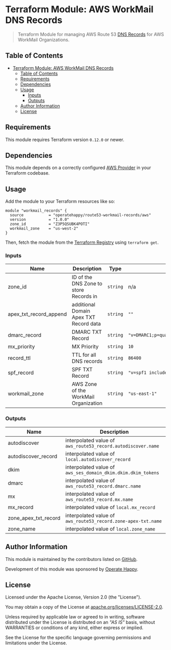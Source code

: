# Terraform Module: AWS WorkMail DNS Records

> Terraform Module for managing AWS Route 53 [DNS Records](https://docs.aws.amazon.com/workmail/latest/adminguide/add_domain.html) for AWS WorkMail Organizations.

## Table of Contents

- [Terraform Module: AWS WorkMail DNS Records](#terraform-module-aws-workmail-dns-records)
  - [Table of Contents](#table-of-contents)
  - [Requirements](#requirements)
  - [Dependencies](#dependencies)
  - [Usage](#usage)
    - [Inputs](#inputs)
    - [Outputs](#outputs)
  - [Author Information](#author-information)
  - [License](#license)

## Requirements

This module requires Terraform version `0.12.0` or newer.

## Dependencies

This module depends on a correctly configured [AWS Provider](https://www.terraform.io/docs/providers/aws/index.html) in your Terraform codebase.

## Usage

Add the module to your Terraform resources like so:

```hcl
module "workmail_records" {
  source           = "operatehappy/route53-workmail-records/aws"
  version          = "1.0.0"
  zone_id          = "Z3P5QSUBK4POTI"
  workmail_zone    = "us-west-2"
}
```

Then, fetch the module from the [Terraform Registry](https://registry.terraform.io/modules/operatehappy/route53-workmail-records) using `terraform get`.

### Inputs

| Name | Description | Type | Default |
|------|-------------|------|---------|
| zone_id | ID of the DNS Zone to store Records in | `string` | n/a |
| apex_txt_record_append | additional Domain Apex TXT Record data | `string` | `""` |
| dmarc_record | DMARC TXT Record | `string` | `"v=DMARC1;p=quarantine;pct=100;fo=1;"` |
| mx_priority | MX Priority | `string` | `10` |
| record_ttl | TTL for all DNS records | `string` | `86400` |
| spf_record | SPF TXT Record | `string` | `"v=spf1 include:amazonses.com ~all;"` |
| workmail_zone | AWS Zone of the WorkMail Organization | `string` | `"us-east-1"` |

### Outputs

| Name | Description |
|------|-------------|
| autodiscover | interpolated value of `aws_route53_record.autodiscover.name` |
| autodiscover_record | interpolated value of `local.autodiscover_record` |
| dkim | interpolated value of `aws_ses_domain_dkim.dkim.dkim_tokens` |
| dmarc | interpolated value of `aws_route53_record.dmarc.name` |
| mx | interpolated value of `aws_route53_record.mx.name` |
| mx_record | interpolated value of `local.mx_record` |
| zone_apex_txt_record | interpolated value of `aws_route53_record.zone-apex-txt.name` |
| zone_name | interpolated value of `local.zone_name` |

## Author Information

This module is maintained by the contributors listed on [GitHub](https://github.com/operatehappy/terraform-aws-route53-workmail-records/graphs/contributors).

Development of this module was sponsored by [Operate Happy](https://github.com/operatehappy).

## License

Licensed under the Apache License, Version 2.0 (the "License").

You may obtain a copy of the License at [apache.org/licenses/LICENSE-2.0](http://www.apache.org/licenses/LICENSE-2.0).

Unless required by applicable law or agreed to in writing, software distributed under the License is distributed on an _"AS IS"_ basis, without WARRANTIES or conditions of any kind, either express or implied.

See the License for the specific language governing permissions and limitations under the License.

